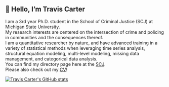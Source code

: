## 👋 Hello, I’m Travis Carter

I am a 3rd year Ph.D. student in the School of Criminal Justice (SCJ) at Michigan State University.  
My research interests are centered on the intersection of crime and policing in communities and the consequences thereof.  
I am a quantitative researcher by nature, and have advanced training in a variety of statistical methods when leveraging time series analysis, structural equation modeling, multi-level modeling, missing data management, and categorical data analysis.  
You can find my directory page here at the [SCJ](https://cj.msu.edu/directory/carter-travis.html).    
Please also check out my [CV](https://github.com/carte475/Welcome/blob/main/CV_RMARKDOWN.pdf)!    



[![Travis Carter's GitHub stats](https://github-readme-stats.vercel.app/api?username=carte475)](https://github.com/anuraghazra/github-readme-stats)
<!---
carte475/carte475 is a ✨ special ✨ repository because its `README.md` (this file) appears on your GitHub profile.
You can click the Preview link to take a look at your changes.
--->
